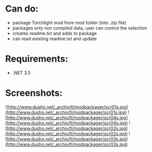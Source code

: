 # Can do: #
  * package Torchlight mod from mod folder (into .zip file)
  * packages only non compiled data, user can control the selection
  * creates readme.txt and adds to package
  * can read existing readme.txt and update
# Requirements: #
  * .NET 3.5
# Screenshots: #
![http://www.dusho.net/_archiv/tl/modpackager/scr01s.jpg](http://www.dusho.net/_archiv/tl/modpackager/scr01s.jpg)
![http://www.dusho.net/_archiv/tl/modpackager/scr04s.jpg](http://www.dusho.net/_archiv/tl/modpackager/scr04s.jpg)
![http://www.dusho.net/_archiv/tl/modpackager/scr02s.jpg](http://www.dusho.net/_archiv/tl/modpackager/scr02s.jpg)
![http://www.dusho.net/_archiv/tl/modpackager/scr03s.jpg](http://www.dusho.net/_archiv/tl/modpackager/scr03s.jpg)